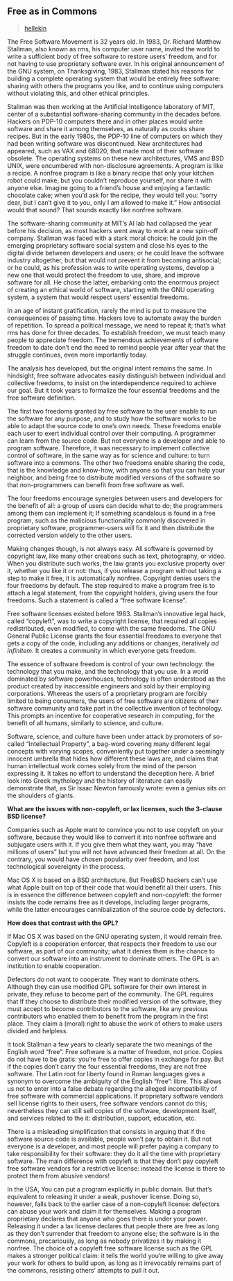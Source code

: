 ## Free as in Commons

> [hellekin](../appendix/attributions.html#hellekin)

<p>The Free Software Movement is 32 years old. In 1983, Dr. Richard
Matthew Stallman, also known as rms, his computer user name, invited
the world to write a sufficient body of free software to restore
users’ freedom, and for not having to use proprietary software
ever. In his original announcement of the GNU system, on Thanksgiving,
1983, Stallman stated his reasons for building a complete operating
system that would be entirely free software: sharing with others the
programs you like, and to continue using computers without violating
this, and other ethical principles.</p>

<p>Stallman was then working at the Artificial Intelligence laboratory of
MIT, center of a substantial software-sharing community in the decades
before. Hackers on PDP-10 computers there and in other places would
write software and share it among themselves, as naturally as cooks
share recipes. But in the early 1980s, the PDP-10 line of computers on
which they had been writing software was discontinued. New
architectures had appeared, such as VAX and 68020, that made most of
their software obsolete. The operating systems on these new
architectures, VMS and BSD UNIX, were encumbered with non-disclosure
agreements. A program is like a recipe. A nonfree program is like a
binary recipe that only your kitchen robot could make, but you
couldn’t reproduce yourself, nor share it with anyone else. Imagine
going to a friend’s house and enjoying a fantastic chocolate cake;
when you’d ask for the recipe, they would tell you: “sorry dear, but I
can’t give it to you, only I am allowed to make it.” How antisocial
would that sound? That sounds exactly like nonfree software.</p>

<p>The software-sharing community at MIT’s AI lab had collapsed the year
before his decision, as most hackers went away to work at a new
spin-off company. Stallman was faced with a stark moral choice: he
could join the emerging proprietary software social system and close
his eyes to the digital divide between developers and users; or he
could leave the software industry altogether, but that would not
prevent it from becoming antisocial; or he could, as his profession
was to write operating systems, develop a new one that would protect
the freedom to use, share, and improve software for all. He chose the
latter, embarking onto the enormous project of creating an ethical
world of software, starting with the GNU operating system, a system
that would respect users’ essential freedoms.</p>

<p>In an age of instant gratification, rarely the mind is put to measure
the consequences of passing time. Hackers love to automate away the
burden of repetition. To spread a political message, we need to repeat
it; that’s what rms has done for three decades. To establish freedom,
we must teach many people to appreciate freedom. The tremendous
achievements of software freedom to date don’t end the need to remind
people year after year that the struggle continues, even more
importantly today.</p>

<p>The analysis has developed, but the original intent remains the
same. In hindsight, free software advocates easily distinguish between
individual and collective freedoms, to insist on the interdependence
required to achieve our goal. But it took years to formalize the four
essential freedoms and the free software definition.</p>

<p>The first two freedoms granted by free software to the user enable to
run the software for any purpose, and to study how the software works
to be able to adapt the source code to one’s own needs. These freedoms
enable each user to exert individual control over their computing. A
programmer can learn from the source code. But not everyone is a
developer and able to program software. Therefore, it was necessary to
implement collective control of software, in the same way as for
science and culture: to turn software into a commons. The other two
freedoms enable sharing the code, that is the knowledge and know-how,
with anyone so that you can help your neighbor, and being free to
distribute modified versions of the software so that non-programmers
can benefit from free software as well.</p>

<p>The four freedoms encourage synergies between users and developers for
the benefit of all: a group of users can decide what to do; the
programmers among them can implement it; If something scandalous is
found in a free program, such as the malicious functionality commonly
discovered in proprietary software, programmer-users will fix it and
then distribute the corrected version widely to the other users.</p>

<p>Making changes though, is not always easy. All software is governed by
copyright law, like many other creations such as text, photography, or
video. When you distribute such works, the law grants you exclusive
property over it, whether you like it or not: thus, if you release a
program without taking a step to make it free, it is automatically
nonfree. Copyright denies users the four freedoms by default. The step
required to make a program free is to attach a legal statement, from
the copyright holders, giving users the four freedoms. Such a
statement is called a “free software license”.</p>

<p>Free software licenses existed before 1983. Stallman’s innovative
legal hack, called “copyleft”, was to write a copyright license, that
required all copies redistributed, even modified, to come with the
same freedoms. The GNU General Public License grants the four
essential freedoms to everyone that gets a copy of the code, including
any additions or changes, iteratively <em>ad infinitem</em>. It creates a
community in which everyone gets freedom.</p>

<p>The essence of software freedom is control of your own technology: the
technology that you make, and the technology that you use. In a world
dominated by software powerhouses, technology is often understood as
the product created by inaccessible engineers and sold by their
employing corporations. Whereas the users of a proprietary program are
forcibly limited to being consumers, the users of free software are
citizens of their software community and take part in the collective
invention of technology. This prompts an incentive for cooperative
research in computing, for the benefit of all humans, similarly to
science, and culture.</p>

<p>Software, science, and culture have been under attack by promoters of
so-called “Intellectual Property”, a bag-word covering many different
legal concepts with varying scopes, conveniently put together under a
seemingly innocent umbrella that hides how different these laws are,
and claims that human intellectual work comes solely from the mind of
the person expressing it. It takes no effort to understand the
deception here. A brief look into Greek mythology and the history of
literature can easily demonstrate that, as Sir Isaac Newton famously
wrote: even a genius sits on the shoulders of giants.</p>

<p><strong>What are the issues with non-copyleft, or lax licenses, such the
3-clause BSD license?</strong></p>

<p>Companies such as Apple want to convince you not to use copyleft on
your software, because they would like to convert it into nonfree
software and subjugate users with it. If you give them what they want,
you may “have millions of users” but you will not have advanced their
freedom at all. On the contrary, you would have chosen popularity over
freedom, and lost technological sovereignty in the process.</p>

<p>Mac OS X is based on a BSD architecture. But FreeBSD hackers can’t
use what Apple built on top of their code that would benefit all their
users. This is in essence the difference between copyleft and
non-copyleft: the former insists the code remains free as it develops,
including larger programs, while the latter encourages cannibalization
of the source code by defectors.</p>

<p><strong>How does that contrast with the GPL?</strong></p>

<p>If Mac OS X was based on the GNU operating system, it would remain
free. Copyleft is a cooperation enforcer, that respects their freedom
to use our software, as part of our community; what it denies them is
the chance to convert our software into an instrument to dominate
others. The GPL is an institution to enable cooperation.</p>

<p>Defectors do not want to cooperate. They want to dominate
others. Although they can use modified GPL software for their own
interest in private, they refuse to become part of the community. The
GPL requires that If they choose to distribute their modified version
of the software, they must accept to become contributors to the
software, like any previous contributors who enabled them to benefit
from the program in the first place. They claim a (moral) right to
abuse the work of others to make users divided and helpless.</p>

<p>It took Stallman a few years to clearly separate the two meanings of
the English word “free”. Free software is a matter of freedom, not
price. Copies do not have to be gratis: you’re free to offer copies in
exchange for pay. But if the copies don’t carry the four essential
freedoms, they are not free software. The Latin root for liberty found
in Roman languages gives a synonym to overcome the ambiguity of the
English “free”: libre. This allows us not to enter into a false debate
regarding the alleged incompatibility of free software with commercial
applications. If proprietary software vendors sell license rights to
their users, free software vendors cannot do this; nevertheless they
can still sell copies of the software, development itself, and
services related to the it: distribution, support, education, etc.</p>

<p>There is a misleading simplification that consists in arguing that if the
software source code is available, people won’t pay to obtain it. But
not everyone is a developer, and most people will prefer paying a
company to take responsibility for their software: they do it all the
time with proprietary software. The main difference with copyleft is
that they don’t pay copyleft free software vendors for a restrictive
license: instead the license is there to protect them from abusive
vendors!</p>

<p>In the USA, You can put a program explicitly in public domain. But
that’s equivalent to releasing it under a weak, pushover
license. Doing so, however, falls back to the earlier case of a
non-copyleft license: defectors can abuse your work and claim it for
themselves. Making a program proprietary declares that anyone who goes
there is under your power. Releasing it under a lax license declares
that people there are free as long as they don’t surrender that
freedom to anyone else; the software is in the commons, precariously,
as long as nobody privatizes it by making it nonfree. The choice of a
copyleft free software license such as the GPL makes a stronger
political claim: it tells the world you’re willing to give away your
work for others to build upon, as long as it irrevocably remains part
of the commons, resisting others’ attempts to pull it out.</p>
